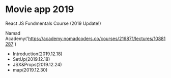 # Movie app 2019

React JS Fundmentals Course (2019 Update!)

Namad Academy('https://academy.nomadcoders.co/courses/216871/lectures/10881287')

- Introduction(2019.12.18)
- SetUp(2019.12.18)
- JSX&Props(2019.12.24)
- map(2019.12.30)